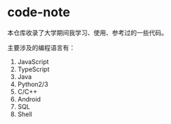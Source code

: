 # code-note

本仓库收录了大学期间我学习、使用、参考过的一些代码。

主要涉及的编程语言有：

1. JavaScript
2. TypeScript
3. Java
4. Python2/3
5. C/C++
6. Android
7. SQL
8. Shell

